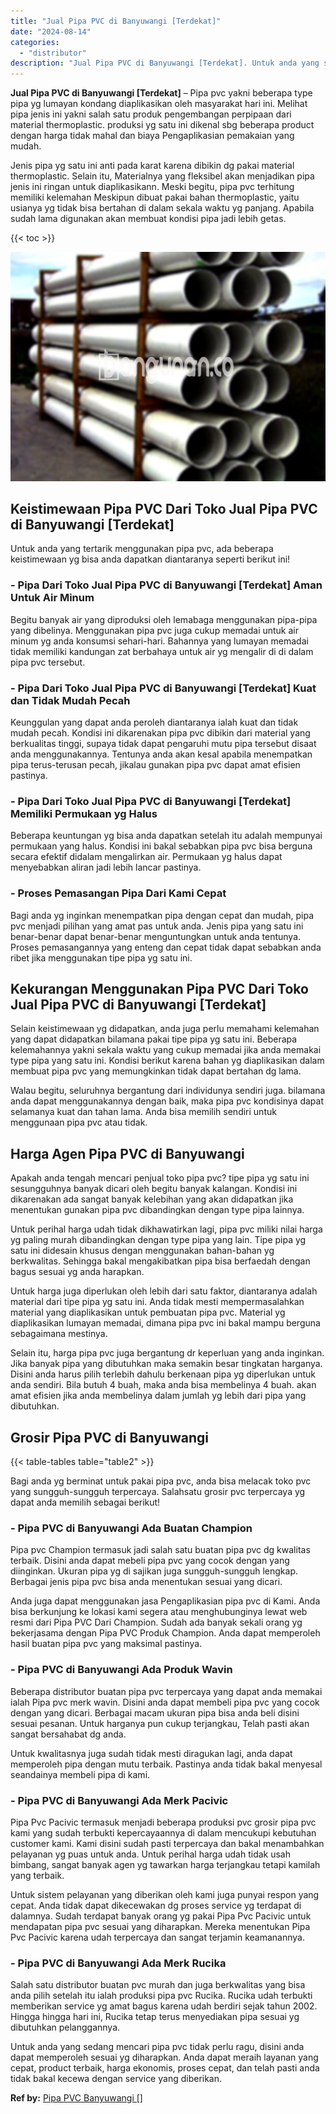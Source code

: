 ```yaml
---
title: "Jual Pipa PVC di Banyuwangi [Terdekat]"
date: "2024-08-14"
categories: 
  - "distributor"
description: "Jual Pipa PVC di Banyuwangi [Terdekat]. Untuk anda yang sedang mencari pipa pvc tidak perlu ragu, disini anda dapat memperoleh sesuai yg diharapkan. Anda dap..."
---
```


**Jual Pipa PVC di Banyuwangi \[Terdekat\]** – Pipa pvc yakni beberapa type pipa yg lumayan kondang diaplikasikan oleh masyarakat hari ini. Melihat pipa jenis ini yakni salah satu produk pengembangan perpipaan dari material thermoplastic. produksi yg satu ini dikenal sbg beberapa product dengan harga tidak mahal dan biaya Pengaplikasian pemakaian yang mudah.

Jenis pipa yg satu ini anti pada karat karena dibikin dg pakai material thermoplastic. Selain itu, Materialnya yang fleksibel akan menjadikan pipa jenis ini ringan untuk diaplikasikann. Meski begitu, pipa pvc terhitung memiliki kelemahan Meskipun dibuat pakai bahan thermoplastic, yaitu usianya yg tidak bisa bertahan di dalam sekala waktu yg panjang. Apabila sudah lama digunakan akan membuat kondisi pipa jadi lebih getas.

{{< toc >}}

![Jual Pipa PVC di Banyuwangi [Terdekat]](/images/jaul-pipa-pvc-42.png)

## Keistimewaan Pipa PVC Dari Toko Jual Pipa PVC di Banyuwangi \[Terdekat\]

Untuk anda yang tertarik menggunakan pipa pvc, ada beberapa keistimewaan yg bisa anda dapatkan diantaranya seperti berikut ini!

### \- Pipa Dari Toko Jual Pipa PVC di Banyuwangi \[Terdekat\] Aman Untuk Air Minum

Begitu banyak air yang diproduksi oleh lemabaga menggunakan pipa-pipa yang dibelinya. Menggunakan pipa pvc juga cukup memadai untuk air minum yg anda konsumsi sehari-hari. Bahannya yang lumayan memadai tidak memiliki kandungan zat berbahaya untuk air yg mengalir di di dalam pipa pvc tersebut.

### \- Pipa Dari Toko Jual Pipa PVC di Banyuwangi \[Terdekat\] Kuat dan Tidak Mudah Pecah

Keunggulan yang dapat anda peroleh diantaranya ialah kuat dan tidak mudah pecah. Kondisi ini dikarenakan pipa pvc dibikin dari material yang berkualitas tinggi, supaya tidak dapat pengaruhi mutu pipa tersebut disaat anda menggunakannya. Tentunya anda akan kesal apabila menempatkan pipa terus-terusan pecah, jikalau gunakan pipa pvc dapat amat efisien pastinya.

### \- Pipa Dari Toko Jual Pipa PVC di Banyuwangi \[Terdekat\] Memiliki Permukaan yg Halus

Beberapa keuntungan yg bisa anda dapatkan setelah itu adalah mempunyai permukaan yang halus. Kondisi ini bakal sebabkan pipa pvc bisa berguna secara efektif didalam mengalirkan air. Permukaan yg halus dapat menyebabkan aliran jadi lebih lancar pastinya.

### \- Proses Pemasangan Pipa Dari Kami Cepat

Bagi anda yg inginkan menempatkan pipa dengan cepat dan mudah, pipa pvc menjadi pilihan yang amat pas untuk anda. Jenis pipa yang satu ini benar-benar dapat benar-benar menguntungkan untuk anda tentunya. Proses pemasangannya yang enteng dan cepat tidak dapat sebabkan anda ribet jika menggunakan tipe pipa yg satu ini.

## Kekurangan Menggunakan Pipa PVC Dari Toko Jual Pipa PVC di Banyuwangi \[Terdekat\]

Selain keistimewaan yg didapatkan, anda juga perlu memahami kelemahan yang dapat didapatkan bilamana pakai tipe pipa yg satu ini. Beberapa kelemahannya yakni sekala waktu yang cukup memadai jika anda memakai type pipa yang satu ini. Kondisi berikut karena bahan yg diaplikasikan dalam membuat pipa pvc yang memungkinkan tidak dapat bertahan dg lama.

Walau begitu, seluruhnya bergantung dari individunya sendiri juga. bilamana anda dapat menggunakannya dengan baik, maka pipa pvc kondisinya dapat selamanya kuat dan tahan lama. Anda bisa memilih sendiri untuk menggunaan pipa pvc atau tidak.

## Harga Agen Pipa PVC di Banyuwangi

Apakah anda tengah mencari penjual toko pipa pvc? tipe pipa yg satu ini sesungguhnya banyak dicari oleh begitu banyak kalangan. Kondisi ini dikarenakan ada sangat banyak kelebihan yang akan didapatkan jika menentukan gunakan pipa pvc dibandingkan dengan type pipa lainnya.

Untuk perihal harga udah tidak dikhawatirkan lagi, pipa pvc miliki nilai harga yg paling murah dibandingkan dengan type pipa yang lain. Tipe pipa yg satu ini didesain khusus dengan menggunakan bahan-bahan yg berkwalitas. Sehingga bakal mengakibatkan pipa bisa berfaedah dengan bagus sesuai yg anda harapkan.

Untuk harga juga diperlukan oleh lebih dari satu faktor, diantaranya adalah material dari tipe pipa yg satu ini. Anda tidak mesti mempermasalahkan material yang diaplikasikan untuk pembuatan pipa pvc. Material yg diaplikasikan lumayan memadai, dimana pipa pvc ini bakal mampu berguna sebagaimana mestinya.

Selain itu, harga pipa pvc juga bergantung dr keperluan yang anda inginkan. Jika banyak pipa yang dibutuhkan maka semakin besar tingkatan harganya. Disini anda harus pilih terlebih dahulu berkenaan pipa yg diperlukan untuk anda sendiri. Bila butuh 4 buah, maka anda bisa membelinya 4 buah. akan amat efisien jika anda membelinya dalam jumlah yg lebih dari pipa yang dibutuhkan.

## Grosir Pipa PVC di Banyuwangi

{{< table-tables table="table2" >}}

Bagi anda yg berminat untuk pakai pipa pvc, anda bisa melacak toko pvc yang sungguh-sungguh terpercaya. Salahsatu grosir pvc terpercaya yg dapat anda memilih sebagai berikut!

### \- Pipa PVC di Banyuwangi Ada Buatan Champion

Pipa pvc Champion termasuk jadi salah satu buatan pipa pvc dg kwalitas terbaik. Disini anda dapat mebeli pipa pvc yang cocok dengan yang diinginkan. Ukuran pipa yg di sajikan juga sungguh-sungguh lengkap. Berbagai jenis pipa pvc bisa anda menentukan sesuai yang dicari.

Anda juga dapat menggunakan jasa Pengaplikasian pipa pvc di Kami. Anda bisa berkunjung ke lokasi kami segera atau menghubunginya lewat web resmi dari Pipa PVC Dari Champion. Sudah ada banyak sekali orang yg bekerjasama dengan Pipa PVC Produk Champion. Anda dapat memperoleh hasil buatan pipa pvc yang maksimal pastinya.

### \- Pipa PVC di Banyuwangi Ada Produk Wavin

Beberapa distributor buatan pipa pvc terpercaya yang dapat anda memakai ialah Pipa pvc merk wavin. Disini anda dapat membeli pipa pvc yang cocok dengan yang dicari. Berbagai macam ukuran pipa bisa anda beli disini sesuai pesanan. Untuk harganya pun cukup terjangkau, Telah pasti akan sangat bersahabat dg anda.

Untuk kwalitasnya juga sudah tidak mesti diragukan lagi, anda dapat memperoleh pipa dengan mutu terbaik. Pastinya anda tidak bakal menyesal seandainya membeli pipa di kami.

### \- Pipa PVC di Banyuwangi Ada Merk Pacivic

Pipa Pvc Pacivic termasuk menjadi beberapa produksi pvc grosir pipa pvc kami yang sudah terbukti kepercayaannya di dalam mencukupi kebutuhan customer kami. Kami disini sudah pasti terpercaya dan bakal menambahkan pelayanan yg puas untuk anda. Untuk perihal harga udah tidak usah bimbang, sangat banyak agen yg tawarkan harga terjangkau tetapi kamilah yang terbaik.

Untuk sistem pelayanan yang diberikan oleh kami juga punyai respon yang cepat. Anda tidak dapat dikecewakan dg proses service yg terdapat di dalamnya. Sudah terdapat banyak orang yg pakai Pipa Pvc Pacivic untuk mendapatan pipa pvc sesuai yang diharapkan. Mereka menentukan Pipa Pvc Pacivic karena udah terpercaya dan sangat terjamin keamanannya.

### \- Pipa PVC di Banyuwangi Ada Merk Rucika

Salah satu distributor buatan pvc murah dan juga berkwalitas yang bisa anda pilih setelah itu ialah produksi pipa pvc Rucika. Rucika udah terbukti memberikan service yg amat bagus karena udah berdiri sejak tahun 2002. Hingga hingga hari ini, Rucika tetap terus menyediakan pipa sesuai yg dibutuhkan pelanggannya.

Untuk anda yang sedang mencari pipa pvc tidak perlu ragu, disini anda dapat memperoleh sesuai yg diharapkan. Anda dapat meraih layanan yang cepat, product terbaik, harga ekonomis, proses cepat, dan telah pasti anda tidak bakal kecewa dengan service yang diberikan.

**Ref by:** [Pipa PVC Banyuwangi []](https://id.wikipedia.org/wiki/Pipa)
